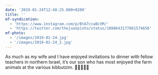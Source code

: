 ```yaml
---
date: '2019-01-24T12:48:25.000+0200'
title: ''
mf-syndication:
  - 'https://www.instagram.com/p/BtA7ccwBcVM/'
  - 'https://twitter.com/thejuanpinto/status/1088643177861574656'
mf-photo:
  - '/images/2019-01-24.jpg'
  - '/images/2019-01-24_2.jpg'
---
```

As much as my wife and I have enjoyed invitations to dinner with fellow teachers in northern Israel, it’s our son who has most enjoyed the farm animals at the various kibbutzim. 🐄🐎🐑🐠🦃
